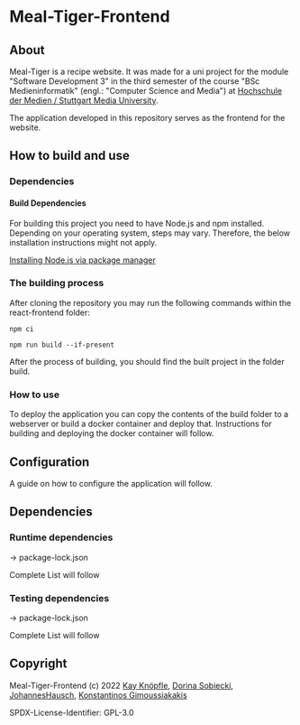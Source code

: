 # Meal-Tiger-Frontend

## About

Meal-Tiger is a recipe website. It was made for a uni project for the module "Software Development 3" in the third
semester of the course "BSc Medieninformatik" (engl.: "Computer Science and Media")
at [Hochschule der Medien / Stuttgart Media University](https://www.hdm-stuttgart.de).

The application developed in this repository serves as the frontend for the website.

## How to build and use

### Dependencies

#### Build Dependencies

For building this project you need to have Node.js and npm installed. Depending on your operating system, steps may vary.
Therefore, the below installation instructions might not apply.

[Installing Node.js via package manager](https://nodejs.org/en/download/package-manager/)

### The building process

After cloning the repository you may run the following commands within the react-frontend folder:

`npm ci`

`npm run build --if-present`

After the process of building, you should find the built project in the folder build.

### How to use

To deploy the application you can copy the contents of the build folder to a webserver or build a docker container and deploy that. Instructions for building and deploying the docker container will follow.

## Configuration

A guide on how to configure the application will follow.

## Dependencies

### Runtime dependencies

-> package-lock.json

Complete List will follow

### Testing dependencies

-> package-lock.json

Complete List will follow

## Copyright

Meal-Tiger-Frontend (c) 2022 [Kay Knöpfle](https://github.com/Joystick01), [Dorina Sobiecki](https://github.com/DorinaSobiecki), [JohannesHausch](https://github.com/JohannesHausch), [Konstantinos Gimoussiakakis](https://github.com/Kostanix)

SPDX-License-Identifier: GPL-3.0
